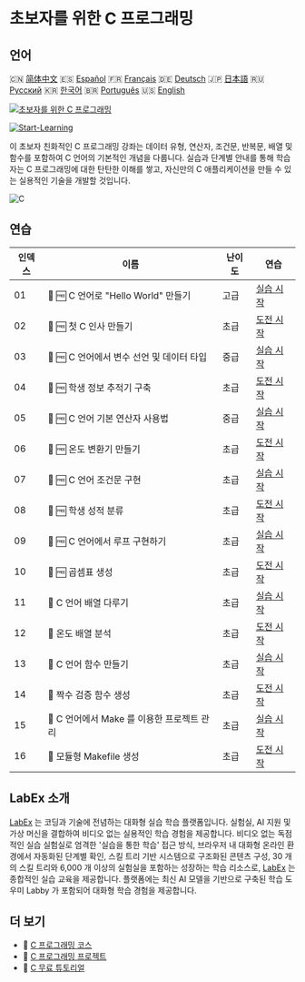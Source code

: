 # 초보자를 위한 C 프로그래밍

## 언어

🇨🇳 [简体中文](README_zh.md) 🇪🇸 [Español](README_es.md) 🇫🇷 [Français](README_fr.md) 🇩🇪 [Deutsch](README_de.md) 🇯🇵 [日本語](README_ja.md) 🇷🇺 [Русский](README_ru.md) 🇰🇷 [한국어](README_ko.md) 🇧🇷 [Português](README_pt.md) 🇺🇸 [English](README.md) 

[![초보자를 위한 C 프로그래밍](https://cover-creator.labex.io/c-programming-for-beginners.png?lang=ko)](https://labex.io/ko/courses/c-programming-for-beginners)

[![Start-Learning](https://img.shields.io/badge/Start-Learning-whitesmoke?style=for-the-badge)](https://labex.io/ko/courses/c-programming-for-beginners)

이 초보자 친화적인 C 프로그래밍 강좌는 데이터 유형, 연산자, 조건문, 반복문, 배열 및 함수를 포함하여 C 언어의 기본적인 개념을 다룹니다. 실습과 단계별 안내를 통해 학습자는 C 프로그래밍에 대한 탄탄한 이해를 쌓고, 자신만의 C 애플리케이션을 만들 수 있는 실용적인 기술을 개발할 것입니다.

![C](https://img.shields.io/badge/C-whitesmoke?style=for-the-badge&logo=c)


## 연습

|   인덱스 | 이름                                        | 난이도   | 연습                                                                                                                                               |
|----------|---------------------------------------------|----------|----------------------------------------------------------------------------------------------------------------------------------------------------|
|       01 | 🧩 🆓 C 언어로 "Hello World" 만들기         | 고급     | <a target='_blank' href='https://labex.io/ko/labs/c-create-hello-world-in-c-438286?course=c-programming-for-beginners'>실습 시작</a>               |
|       02 | 🎯 🆓 첫 C 인사 만들기                      | 초급     | <a target='_blank' href='https://labex.io/ko/labs/c-craft-your-first-c-greeting-438337?course=c-programming-for-beginners'>도전 시작</a>           |
|       03 | 🧩 🆓 C 언어에서 변수 선언 및 데이터 타입   | 중급     | <a target='_blank' href='https://labex.io/ko/labs/c-declare-variables-and-data-types-in-c-438287?course=c-programming-for-beginners'>실습 시작</a> |
|       04 | 🎯 🆓 학생 정보 추적기 구축                 | 초급     | <a target='_blank' href='https://labex.io/ko/labs/c-build-student-information-tracker-438353?course=c-programming-for-beginners'>도전 시작</a>     |
|       05 | 🧩 🆓 C 언어 기본 연산자 사용법             | 중급     | <a target='_blank' href='https://labex.io/ko/labs/c-use-basic-operators-in-c-438288?course=c-programming-for-beginners'>실습 시작</a>              |
|       06 | 🎯 🆓 온도 변환기 만들기                    | 초급     | <a target='_blank' href='https://labex.io/ko/labs/c-create-a-temperature-converter-438383?course=c-programming-for-beginners'>도전 시작</a>        |
|       07 | 🧩 🆓 C 언어 조건문 구현                    | 초급     | <a target='_blank' href='https://labex.io/ko/labs/c-implement-conditionals-in-c-438331?course=c-programming-for-beginners'>실습 시작</a>           |
|       08 | 🎯 🆓 학생 성적 분류                        | 초급     | <a target='_blank' href='https://labex.io/ko/labs/c-classify-student-grades-438387?course=c-programming-for-beginners'>도전 시작</a>               |
|       09 | 🧩 🆓 C 언어에서 루프 구현하기              | 초급     | <a target='_blank' href='https://labex.io/ko/labs/c-implement-loops-in-c-438332?course=c-programming-for-beginners'>실습 시작</a>                  |
|       10 | 🎯 🆓 곱셈표 생성                           | 초급     | <a target='_blank' href='https://labex.io/ko/labs/c-generate-multiplication-tables-438391?course=c-programming-for-beginners'>도전 시작</a>        |
|       11 | 🧩  C 언어 배열 다루기                      | 초급     | <a target='_blank' href='https://labex.io/ko/labs/c-handle-arrays-in-c-438330?course=c-programming-for-beginners'>실습 시작</a>                    |
|       12 | 🎯  온도 배열 분석                          | 초급     | <a target='_blank' href='https://labex.io/ko/labs/c-analyze-temperature-array-438390?course=c-programming-for-beginners'>도전 시작</a>             |
|       13 | 🧩  C 언어 함수 만들기                      | 초급     | <a target='_blank' href='https://labex.io/ko/labs/c-build-functions-in-c-438329?course=c-programming-for-beginners'>실습 시작</a>                  |
|       14 | 🎯  짝수 검증 함수 생성                     | 초급     | <a target='_blank' href='https://labex.io/ko/labs/c-create-even-number-validator-function-438393?course=c-programming-for-beginners'>도전 시작</a> |
|       15 | 🧩  C 언어에서 Make 를 이용한 프로젝트 관리 | 초급     | <a target='_blank' href='https://labex.io/ko/labs/c-manage-projects-with-make-in-c-438333?course=c-programming-for-beginners'>실습 시작</a>        |
|       16 | 🎯  모듈형 Makefile 생성                    | 초급     | <a target='_blank' href='https://labex.io/ko/labs/c-create-a-modular-makefile-438425?course=c-programming-for-beginners'>도전 시작</a>             |

## LabEx 소개

[LabEx](https://labex.io) 는 코딩과 기술에 전념하는 대화형 실습 학습 플랫폼입니다. 실험실, AI 지원 및 가상 머신을 결합하여 비디오 없는 실용적인 학습 경험을 제공합니다. 비디오 없는 독점적인 실습 실험실로 엄격한 '실습을 통한 학습' 접근 방식, 브라우저 내 대화형 온라인 환경에서 자동화된 단계별 확인, 스킬 트리 기반 시스템으로 구조화된 콘텐츠 구성, 30 개의 스킬 트리와 6,000 개 이상의 실험실을 포함하는 성장하는 학습 리소스로, [LabEx](https://labex.io) 는 종합적인 실습 교육을 제공합니다. 플랫폼에는 최신 AI 모델을 기반으로 구축된 학습 도우미 Labby 가 포함되어 대화형 학습 경험을 제공합니다.

## 더 보기

- 🔗 [C 프로그래밍 코스](https://github.com/labex-labs/awesome-programming-courses)
- 🔗 [C 프로그래밍 프로젝트](https://github.com/labex-labs/awesome-programming-projects)
- 🔗 [C 무료 튜토리얼](https://github.com/labex-labs/c-free-tutorials)

